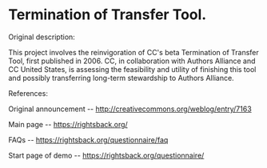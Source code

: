 # Termination of Transfer Tool.

Original description:

This project involves the reinvigoration of CC's beta Termination of Transfer Tool, first published in 2006. CC, in collaboration with Authors Alliance and CC United States, is assessing the feasibility and utility of finishing this tool and possibly transferring long-term stewardship to Authors Alliance.

References:

Original announcement -- http://creativecommons.org/weblog/entry/7163

Main page -- https://rightsback.org/

FAQs -- https://rightsback.org/questionnaire/faq

Start page of demo -- https://rightsback.org/questionnaire/
